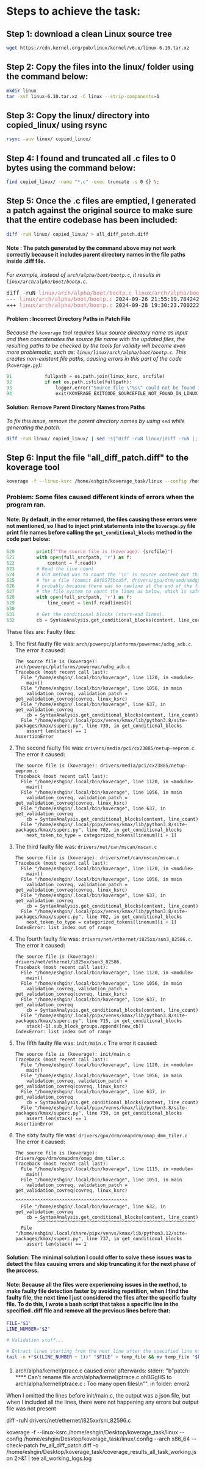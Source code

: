 # Steps to achieve the task:

## Step 1: download a clean Linux source tree
```bash
wget https://cdn.kernel.org/pub/linux/kernel/v6.x/linux-6.10.tar.xz
```

## Step 2: Copy the files into the linux/ folder using the command below:
```bash
mkdir linux
tar -xvf linux-6.10.tar.xz -C linux --strip-components=1
```

## Step 3: Copy the linux/ directory into copied_linux/ using rsync
```bash
rsync -auv linux/ copied_linux/
```

## Step 4: I found and truncated all .c files to 0 bytes using the command below:
```bash
find copied_linux/ -name "*.c" -exec truncate -s 0 {} \;
```

## Step 5: Once the .c files are emptied, I generated a patch against the original source to make sure that the entire codebase has been included: 
```bash
diff -ruN linux/ copied_linux/ > all_diff_patch.diff
```

#### <B> Note </b>: The patch generated by the command above may not work correctly because it includes parent directory names in the file paths inside .diff file. 
<i> For example, instead of `arch/alpha/boot/bootp.c`, it results in `linux/arch/alpha/boot/bootp.c`. </i>

<pre>
diff -ruN <span style="color: #d17373;">linux/arch/alpha/boot/bootp.c</span> <span style="color: #d17373;">linux/arch/alpha/boot/bootp.c</span>
--- <span style="color: #d17373;">linux/arch/alpha/boot/bootp.c</span> 2024-09-26 21:55:19.784242880 -0400
+++ <span style="color: #d17373;">linux/arch/alpha/boot/bootp.c</span> 2024-09-28 19:30:23.700222624 -0400
</pre>


#### <b> Problem </b>: Incorrect Directory Paths in Patch File

<i> Because the `koverage` tool requires linux source directory name as input and then concatenates the source file name with the updated files, the resulting paths to be checked by the tools for validity will become even more problematic, such as:
`linux/linux/arch/alpha/boot/bootp.c`. This creates non-existent file paths, causing errors in this part of the code (`koverage.py`):
</i>
```python
91            fullpath = os.path.join(linux_ksrc, srcfile)
92            if not os.path.isfile(fullpath):
93                logger.error("Source file \"%s\" could not be found in the Linux source \"%s\".\n" % (srcfile, linux_ksrc))
94                exit(KOVERAGE_EXITCODE_SOURCEFILE_NOT_FOUND_IN_LINUX_KSRC)
```

#### <b> Solution: </b> Remove Parent Directory Names from Paths
<i>To fix this issue, remove the parent directory names by using `sed` while generating the patch:</i>

```bash
diff -ruN linux/ copied_linux/ | sed 's|^diff -ruN linux/|diff -ruN |; s| copied_linux/| |; s|^--- linux/|--- |; s|^+++ copied_linux/|+++ |' > all_diff_patch.diff
```

## Step 6: Input the file "all_diff_patch.diff" to the koverage tool
```bash
koverage -f --linux-ksrc /home/eshgin/koverage_task/linux --config /home/eshgin/koverage_task/linux/.config --arch x86_64 --check-patch all_diff_patch.diff -o coverage_results_all_task.json 2>&1 | tee mylogs.logs
```

### <b> Problem: </b> Some files caused different kinds of errors when the program ran. 
#### <b> Note: </b> By default, in the error returned, the files causing these errors were not mentioned, so I had to inject print statements into the `koverage.py` file print file names before calling the `get_conditional_blocks` method in the code part below:
```python
620        print(f"The source file is (koverage): {srcfile}")
621        with open(full_srcfpath, 'r') as f:
622            content = f.read()
623        # Read the line count
624        # Old method was to count the '\n' in source content but this failed
625        # for a file (commit 88f8575bca5f, drivers/gpu/drm/amd/amdgpu/gfx_v9_4_2.c)
626        # probably because there was no newline at the end of the file. Use
627        # the file system to count the lines as below, which is safer.
628        with open(full_srcfpath, 'r') as f:
629            line_count = len(f.readlines())
630        
631        # Get the conditional blocks (start-end lines).
632        cb = SyntaxAnalysis.get_conditional_blocks(content, line_count)
```

These files are:
Faulty files:
1) The first faulty file was: `arch/powerpc/platforms/powermac/udbg_adb.c`.
    The error it caused:
    ```
    The source file is (koverage): arch/powerpc/platforms/powermac/udbg_adb.c
    Traceback (most recent call last):
      File "/home/eshgin/.local/bin/koverage", line 1120, in <module>
        main()
      File "/home/eshgin/.local/bin/koverage", line 1056, in main
        validation_covreq, validation_patch = get_validation_covreq(covreq, linux_ksrc)
      File "/home/eshgin/.local/bin/koverage", line 637, in get_validation_covreq
        cb = SyntaxAnalysis.get_conditional_blocks(content, line_count)
      File "/home/eshgin/.local/pipx/venvs/kmax/lib/python3.8/site-packages/kmax/superc.py", line 739, in get_conditional_blocks
        assert len(stack) == 1
    AssertionError
    ```
2) The second faulty file was: `drivers/media/pci/cx23885/netup-eeprom.c`.
    The error it caused:
    ```
    The source file is (koverage): drivers/media/pci/cx23885/netup-eeprom.c
    Traceback (most recent call last):
      File "/home/eshgin/.local/bin/koverage", line 1120, in <module>
        main()
      File "/home/eshgin/.local/bin/koverage", line 1056, in main
        validation_covreq, validation_patch = get_validation_covreq(covreq, linux_ksrc)
      File "/home/eshgin/.local/bin/koverage", line 637, in get_validation_covreq
        cb = SyntaxAnalysis.get_conditional_blocks(content, line_count)
      File "/home/eshgin/.local/pipx/venvs/kmax/lib/python3.8/site-packages/kmax/superc.py", line 702, in get_conditional_blocks
        next_token_to_type = categorized_tokens[linenum][i + 1]
    ```
3) The third faulty file was: `drivers/net/can/mscan/mscan.c` 
    ```
    The source file is (koverage): drivers/net/can/mscan/mscan.c
    Traceback (most recent call last):
      File "/home/eshgin/.local/bin/koverage", line 1120, in <module>
        main()
      File "/home/eshgin/.local/bin/koverage", line 1056, in main
        validation_covreq, validation_patch = get_validation_covreq(covreq, linux_ksrc)
      File "/home/eshgin/.local/bin/koverage", line 637, in get_validation_covreq
        cb = SyntaxAnalysis.get_conditional_blocks(content, line_count)
      File "/home/eshgin/.local/pipx/venvs/kmax/lib/python3.8/site-packages/kmax/superc.py", line 702, in get_conditional_blocks
        next_token_to_type = categorized_tokens[linenum][i + 1]
    IndexError: list index out of range
    ```
4) The fourth faulty file was: `drivers/net/ethernet/i825xx/sun3_82586.c`. The error it caused:
    ```
    The source file is (koverage): drivers/net/ethernet/i825xx/sun3_82586.
    Traceback (most recent call last):
      File "/home/eshgin/.local/bin/koverage", line 1120, in <module>
        main()
      File "/home/eshgin/.local/bin/koverage", line 1056, in main
        validation_covreq, validation_patch = get_validation_covreq(covreq, linux_ksrc)
      File "/home/eshgin/.local/bin/koverage", line 637, in get_validation_covreq
        cb = SyntaxAnalysis.get_conditional_blocks(content, line_count)
      File "/home/eshgin/.local/pipx/venvs/kmax/lib/python3.8/site-packages/kmax/superc.py", line 715, in get_conditional_blocks
        stack[-1].sub_block_groups.append([new_cb])
    IndexError: list index out of range
    ```
5) The fifth faulty file was: `init/main.c` The error it caused:
    ```
    The source file is (koverage): init/main.c
    Traceback (most recent call last):
      File "/home/eshgin/.local/bin/koverage", line 1120, in <module>
        main()
      File "/home/eshgin/.local/bin/koverage", line 1056, in main
        validation_covreq, validation_patch = get_validation_covreq(covreq, linux_ksrc)
      File "/home/eshgin/.local/bin/koverage", line 637, in get_validation_covreq
        cb = SyntaxAnalysis.get_conditional_blocks(content, line_count)
      File "/home/eshgin/.local/pipx/venvs/kmax/lib/python3.8/site-packages/kmax/superc.py", line 739, in get_conditional_blocks
        assert len(stack) == 1
    AssertionError
    ```
6) The sixty faulty file was: `drivers/gpu/drm/omapdrm/omap_dmm_tiler.c` 
    The error it caused:
    ```
    The source file is (koverage): drivers/gpu/drm/omapdrm/omap_dmm_tiler.c
    Traceback (most recent call last):
      File "/home/eshgin/.local/bin/koverage", line 1115, in <module>
        main()
      File "/home/eshgin/.local/bin/koverage", line 1051, in main
        validation_covreq, validation_patch = get_validation_covreq(covreq, linux_ksrc)
                                              ^^^^^^^^^^^^^^^^^^^^^^^^^^^^^^^^^^^^^^^^^
      File "/home/eshgin/.local/bin/koverage", line 632, in get_validation_covreq
        cb = SyntaxAnalysis.get_conditional_blocks(content, line_count)
            ^^^^^^^^^^^^^^^^^^^^^^^^^^^^^^^^^^^^^^^^^^^^^^^^^^^^^^^^^^
      File "/home/eshgin/.local/share/pipx/venvs/kmax/lib/python3.12/site-packages/kmax/superc.py", line 737, in get_conditional_blocks
        assert len(stack) == 1
    ```

#### <b> Solution: </b> The minimal solution I could offer to solve these issues was to detect the files causing errors and skip truncating it for the next phase of the process. 
#### <b> Note: </b> Because all the files were experiencing issues in the method, to make faulty file detection faster by avoiding repetition, when I find the faulty file, the next time I just considered the files after the specific faulty file. To do this, I wrote a bash script that takes a specific line in the specified .diff file and remove all the previous lines before that:
```bash
FILE="$1"
LINE_NUMBER="$2"

# Validation stuff...

# Extract lines starting from the next line after the specified line number and overwrite the file
tail -n +"$((LINE_NUMBER + 1))" "$FILE" > temp_file && mv temp_file "$FILE"
```
#### 
1) arch/alpha/kernel/ptrace.c caused error afterwards:
    stderr: "b"patch: **** Can't rename file arch/alpha/kernel/ptrace.c.ohBGgHS to arch/alpha/kernel/ptrace.c : Too many open files\n"". in folder: error2
    


When I omitted the lines before init/main.c, the output was a json file, but when I included all the lines, there were not happening any errors but output file was not present




diff -ruN drivers/net/ethernet/i825xx/sni_82596.c


koverage -f --linux-ksrc /home/eshgin/Desktop/koverage_task/linux --config /home/eshgin/Desktop/koverage_task/linux/.config --arch x86_64 --check-patch fw_all_diff_patch.diff -o /home/eshgin/Desktop/koverage_task/coverage_results_all_task_working.json 2>&1 | tee all_working_logs.log


